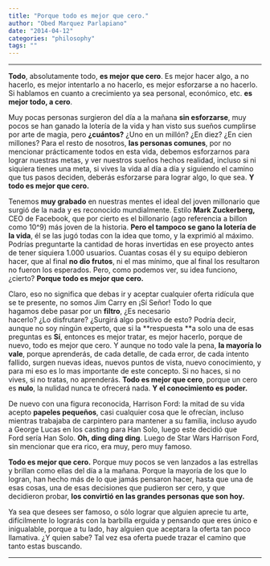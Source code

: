 ```yaml
---
title: "Porque todo es mejor que cero."
author: "Obed Marquez Parlapiano"
date: "2014-04-12"
categories: "philosophy"
tags: ""
---
```


* * *

**Todo**, absolutamente todo, **es mejor que cero**. Es mejor hacer algo, a no hacerlo, es mejor intentarlo a no hacerlo, es mejor esforzarse a no hacerlo. Si hablamos en cuanto a crecimiento ya sea personal, económico, etc. **es mejor todo, a cero**.

Muy pocas personas surgieron del día a la mañana **sin esforzarse**, muy pocos se han ganado la lotería de la vida y han visto sus sueños cumplirse por arte de magia, pero **¿cuántos?** ¿Uno en un millón? ¿En diez? ¿En cien millones? Para el resto de nosotros, **las personas comunes**, por no mencionar prácticamente todos en esta vida, debemos esforzarnos para lograr nuestras metas, y ver nuestros sueños hechos realidad, incluso si ni siquiera tienes una meta, si vives la vida al día a día y siguiendo el camino que tus pasos deciden, deberás esforzarse para lograr algo, lo que sea. **Y todo es mejor que cero.**

Tenemos **muy grabado** en nuestras mentes el ideal del joven millonario que surgió de la nada y es reconocido mundialmente. Estilo **Mark Zuckerberg,** CEO de Facebook, que por cierto es el billonario (ago referencia a billon como 10^9) más joven de la historia. **Pero el tampoco se gano la lotería de la vida**, él se las jugó todas con la idea que tomo, y la exprimió al máximo. Podrías preguntarte la cantidad de horas invertidas en ese proyecto antes de tener siquiera 1.000 usuarios. Cuantas cosas él y su equipo debieron hacer, que al final **no dio frutos**, ni el mas mínimo, que al final los resultaron no fueron los esperados. Pero, como podemos ver, su idea funciono, ¿cierto? **Porque todo es mejor que cero.**

Claro, eso no significa que debas ir y aceptar cualquier oferta ridícula que se te presente, no somos Jim Carry en ¡Sí Señor! Todo lo que hagamos debe pasar por un **filtro**, ¿Es necesario hacerlo? ¿Lo disfrutare? ¿Surgirá algo positivo de esto? Podría decir, aunque no soy ningún experto, que si la **respuesta **a solo una de esas preguntas es **Sí**, entonces es mejor tratar, es mejor hacerlo, porque de nuevo, todo es mejor que cero. Y aunque no todo vale la pena, **la mayoría lo vale**, porque aprenderás, de cada detalle, de cada error, de cada intento fallido, surgen nuevas ideas, nuevos puntos de vista, nuevo conocimiento, y para mi eso es lo mas importante de este concepto. Si no haces, si no vives, si no tratas, no aprenderás. **Todo es mejor que cero**, porque un cero es **nulo**, la nulidad nunca te ofrecerá nada. **Y el conocimiento es poder.**

De nuevo con una figura reconocida, Harrison Ford: la mitad de su vida acepto **papeles pequeños**, casi cualquier cosa que le ofrecían, incluso mientras trabajaba de carpintero para mantener a su familia, incluso ayudo a George Lucas en los casting para Han Solo, luego este decidió que Ford sería Han Solo. **Oh, ding ding ding**. Luego de Star Wars Harrison Ford, sin mencionar que era rico, era muy, pero muy famoso.

**Todo es mejor que cero.** Porque muy pocos se ven lanzados a las estrellas y brillan como ellas del día a la mañana. Porque la mayoría de los que lo logran, han hecho más de lo que jamás pensaron hacer, hasta que una de esas cosas, una de esas decisiones que pudieron ser cero, y que decidieron probar, **los convirtió en las grandes personas que son hoy.**

Ya sea que desees ser famoso, o sólo lograr que alguien aprecie tu arte, difícilmente lo lograrás con la barbilla erguida y pensando que eres único e inigualable, porque a tu lado, hay alguien que aceptara la oferta tan poco llamativa. ¿Y quien sabe? Tal vez esa oferta puede trazar el camino que tanto estas buscando.

* * *
